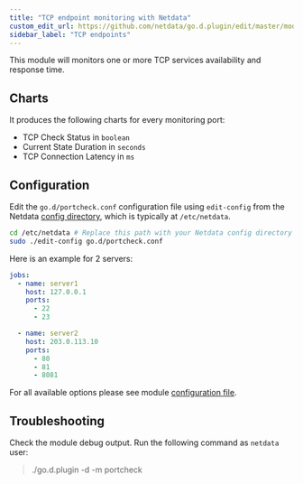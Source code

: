 ```yaml
---
title: "TCP endpoint monitoring with Netdata"
custom_edit_url: https://github.com/netdata/go.d.plugin/edit/master/modules/portcheck/README.md
sidebar_label: "TCP endpoints"
---
```




This module will monitors one or more TCP services availability and response time.

## Charts

It produces the following charts for every monitoring port:

- TCP Check Status in `boolean`
- Current State Duration in `seconds`
- TCP Connection Latency in `ms`

## Configuration

Edit the `go.d/portcheck.conf` configuration file using `edit-config` from the
Netdata [config directory](/docs/configure/nodes), which is typically at `/etc/netdata`.

```bash
cd /etc/netdata # Replace this path with your Netdata config directory
sudo ./edit-config go.d/portcheck.conf
```

Here is an example for 2 servers:

```yaml
jobs:
  - name: server1
    host: 127.0.0.1
    ports:
      - 22
      - 23

  - name: server2
    host: 203.0.113.10
    ports:
      - 80
      - 81
      - 8081
```

For all available options please see
module [configuration file](https://github.com/netdata/go.d.plugin/blob/master/config/go.d/portcheck.conf).

## Troubleshooting

Check the module debug output. Run the following command as `netdata` user:

> ./go.d.plugin -d -m portcheck
